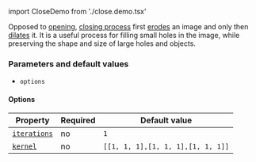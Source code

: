 import CloseDemo from './close.demo.tsx'

Opposed to [opening](./open.md 'internal link to open method'), [closing process](<https://en.wikipedia.org/wiki/Closing_(morphology)> 'wikipedia link on closing') first [erodes](./Erode.md 'internal link to erode method') an image and only then [dilates](./Dilate.md 'internal link to dilate method') it.
It is a useful process for filling small holes in the image, while preserving the shape and size of large holes and objects.

<CloseDemo />

### Parameters and default values

- `options`

#### Options

| Property                                                                                               | Required | Default value                     |
| ------------------------------------------------------------------------------------------------------ | -------- | --------------------------------- |
| [`iterations`](https://image-js.github.io/image-js-typescript/interfaces/CloseOptions.html#iterations) | no       | `1`                               |
| [`kernel`](https://image-js.github.io/image-js-typescript/interfaces/CloseOptions.html#kernel)         | no       | `[[1, 1, 1],[1, 1, 1],[1, 1, 1]]` |
